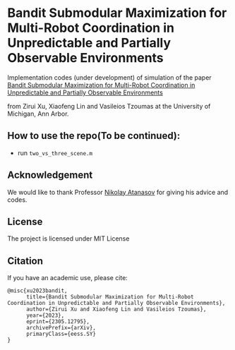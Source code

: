 # Bandit Submodular Maximization for Multi-Robot Coordination in Unpredictable and Partially Observable Environments

Implementation codes (under development) of simulation of the paper [Bandit Submodular Maximization for Multi-Robot Coordination in Unpredictable and Partially Observable Environments](https://arxiv.org/abs/2305.12795)

from Zirui Xu, Xiaofeng Lin and Vasileios Tzoumas at the University of Michigan, Ann Arbor.

## How to use the repo(To be continued):

- run ```two_vs_three_scene.m```

## Acknowledgement
We would like to thank Professor [Nikolay Atanasov](https://natanaso.github.io/) for giving his advice and codes.
## License
The project is licensed under MIT License

## Citation
If you have an academic use, please cite:

```
@misc{xu2023bandit,
      title={Bandit Submodular Maximization for Multi-Robot Coordination in Unpredictable and Partially Observable Environments}, 
      author={Zirui Xu and Xiaofeng Lin and Vasileios Tzoumas},
      year={2023},
      eprint={2305.12795},
      archivePrefix={arXiv},
      primaryClass={eess.SY}
}
```